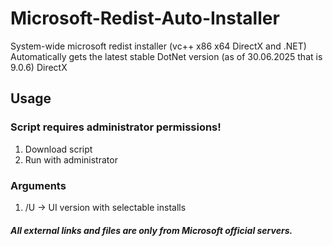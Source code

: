 # Microsoft-Redist-Auto-Installer
System-wide microsoft redist installer (vc++ x86 x64 DirectX and .NET)
Automatically gets the latest stable DotNet version (as of 30.06.2025 that is 9.0.6)
DirectX 
## Usage
### Script requires administrator permissions!
1. Download script
2. Run with administrator
### Arguments
1. /U -> UI version with selectable installs

##### All external links and files are only from Microsoft official servers.
